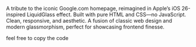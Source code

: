 A tribute to the iconic Google.com homepage, reimagined in Apple’s iOS 26-inspired LiquidGlass effect. Built with pure HTML and CSS—no JavaScript. Clean, responsive, and aesthetic. A fusion of classic web design and modern glassmorphism, perfect for showcasing frontend finesse.

feel free to copy the code
